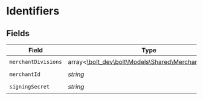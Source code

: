 # Identifiers


## Fields

| Field                                                                                             | Type                                                                                              | Required                                                                                          | Description                                                                                       | Example                                                                                           |
| ------------------------------------------------------------------------------------------------- | ------------------------------------------------------------------------------------------------- | ------------------------------------------------------------------------------------------------- | ------------------------------------------------------------------------------------------------- | ------------------------------------------------------------------------------------------------- |
| `merchantDivisions`                                                                               | array<[\bolt_dev\bolt\Models\Shared\MerchantDivisions](../../Models/Shared/MerchantDivisions.md)> | :heavy_check_mark:                                                                                | N/A                                                                                               |                                                                                                   |
| `merchantId`                                                                                      | *string*                                                                                          | :heavy_check_mark:                                                                                | N/A                                                                                               | 8fd9diIy59sj                                                                                      |
| `signingSecret`                                                                                   | *string*                                                                                          | :heavy_check_mark:                                                                                | N/A                                                                                               | xf833434fg2cffos92632aa6e1e4fc627a9385045gdj937fg2a127gi93cgos873                                 |